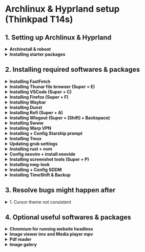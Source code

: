 # Archlinux & Hyprland setup (Thinkpad T14s)

## 1. Setting up Archlinux & Hyprland

<details>
<summary><b>Archinstall & reboot</b></summary>

- Extra packages: neovim sudo git
- Partition: /boot, /, /home
- Bootloader: grub
- Type: Minimal
- Audio: pipewire
</details>


<details>
  <summary><b>Installing starter packages</b></summary>

  ```bash
    nmtui # use to connect wifi

    # Installing essential packages
    sudo pacman -S wget unzip polkit-gnome pacman-contrib lazygit
    sudo pacman -S udiskie
    sudo pacman -S brightnessctl 
    sudo pacman -S pavucontrol pamixer
    sudo pacman -S network-manager-applet nm-connection-editor bluez bluez-utils blueman

    # Installing yay + cloning dotfiles
    mkdir Repos && cd Repos
    git clone https://github.com/khiem2794/dotfiles
    git clone https://aur.archlinux.org/yay.git
    cd yay
    makepkg -si

    # Installing themes, fonts & cursor
    yay -S tela-circle-icon-theme-dracula catppuccin-gtk-theme-mocha catppuccin-gtk-theme-latte bibata-cursor-theme-bin ttf-maple
    sudo pacman -S ttf-jetbrains-mono-nerd 

    # Installing hyprland, hyprlock & kitty
    sudo pacman -S hyprland hyprlock kitty xdg-desktop-portal-hyprland
    rm -rf ~/.config/hypr
    cp -r ~/Repos/dotfiles/hypr ~/.config/
    cp -r ~/Repos/dotfiles/kitty ~/.config/
    Hyprland #Super + R after to start kitty
  ```

</details>

## 2. Installing required softwares & packages

<details>
  <summary><b>Installing FastFetch</b></summary>

  ```bash
    sudo pacman -S fastfetch imagemagick
    cp -r ~/Repos/dotfiles/fastfetch ~/.config/
  ```

</details>

<details>
  <summary><b>Installing Thunar file browser (Super + E)</b></summary>

  ```bash
    sudo pacman -S thunar gvfs tumbler
  ```

</details>

<details>
  <summary><b>Installing VSCode (Super + C)</b></summary>

  ```bash
    yay -S visual-studio-code-bin
    code --install-extension Catppuccin.catppuccin-vsc
    cp -r ~/Repos/dotfiles/Code ~/.config/
  ```

</details>

<details>
  <summary><b>Installing Firefox (Super + F)</b></summary>

- Enable toolkit.legacyUserProfileCustomizations.stylesheets
- Copy <https://gist.github.com/khiem2794/4c8cd1e43c5bdf6c630cc314c55201e9>

  ```bash
    sudo pacman -S firefox
  ```

</details>

<details>
  <summary><b>Installing Waybar</b></summary>

  ```bash
    sudo pacman -S waybar
    rm -rf ~/.config/waybar
    cp -r ~/Repos/dotfiles/Code ~/.config/
  ```

</details>

<details>
  <summary><b>Installing Dunst</b></summary>

  ```bash
    sudo pacman -S dunst libnotify
    cp -r ~/Repos/dotfiles/dunst ~/.config/
  ```

</details>

<details>
  <summary><b>Installing Rofi (Super + A)</b></summary>

  ```bash
    yay -S rofi-lbonn-wayland-git
    cp -r ~/Repos/dotfiles/rofi ~/.config/
  ```

</details>

<details>
  <summary><b>Installing Wlogout (Super + [Shift] + Backspace)</b></summary>

  ```bash
    yay -S wlogout
    cp -r ~/Repos/dotfiles/wlogout ~/.config/
  ```

</details>

<details>
  <summary><b>Installing Swww</b></summary>

  ```bash
    yay -S swww
    mkdir ~/Pictures
    mkdir ~/Pictures/Wallpapers #Download and put wallpapers here
  ```

</details>

<details>
  <summary><b>Installing Warp VPN</b></summary>

  ```bash
    yay -S cloudflare-warp-bin 
    sudo systemctl enable warp-svc
    sudo systemctl start warp-svc
    warp-cli register
    warp-cli connect
  ```

</details>

<details>
  <summary><b>Installing + Config Starship prompt</b></summary>

  ```bash
  sudo pacman -S starship
  echo "export STARSHIP_CONFIG=~/.config/starship/starship.toml" >> ~/.bashrc
  echo "eval \"\$(starship init bash)\"" >> ~/.bashrc
  rm ~/.config/starship.toml
  cp -r ~/Repos/dotfiles/starship ~/.config/
  ```

</details>

<details>
  <summary><b>Installing Tmux</b></summary>

  ```bash
    sudo pacman -S tmux
    cp -r ~/Repos/dotfiles/tmux ~/.config/
  ```

</details>

<details>
  <summary><b>Updating grub settings</b></summary>

  ```bash
    sudo nvim /etc/defaut/grub
    sudo grub-mkconfig -o /boot/grub/grub.cfg
  ```

</details>

<details>
  <summary><b>Installing rust + nvm</b></summary>

  ```bash
    curl --proto '=https' --tlsv1.2 -sSf https://sh.rustup.rs | sh
    curl -o- https://raw.githubusercontent.com/nvm-sh/nvm/v0.39.7/install.sh | bash
    nvm install --lts
  ```

</details>

<details>
  <summary><b>Config neovim + install neovide</b></summary>

  ```bash
    git clone https://github.com/khiem2794/nvim-config ~/.config/nvim
    sudo pacman -S neovide
  ```

</details>

<details>
  <summary><b>Installing screenshot tools (Super + P)</b></summary>

  ```bash
    sudo pacman -S slurp swappy cliphist
    yay -S grimblast-git
  ```

</details>

<details>
  <summary><b>Installing nwg-look</b></summary>

  ```bash
    sudo pacman -S nwg-look
    nwg-look
  ```

</details>

<details>
  <summary><b>Installing + Config SDDM</b></summary>

  ```bash
    sudo pacman -S sddm
    yay -S sddm-theme-corners-git
    sudo cp /usr/lib/sddm/sddm.conf.d/default.conf /etc/sddm.conf
    sudo nvim /etc/sddm.conf #change theme to corners
    sudo nvim /usr/share/sddm/themes/corners/theme.conf #change background
    sudo systemctl enable sddm
  ```

</details>

<details>
  <summary><b>Installing TimeShift & Backup</b></summary>

  ```bash
    sudo pacman -S timeshift
    sudo -E timeshift-launcher
    sudo nvim /usr/share/applications/timeshift-gtk.desktop #fixing launcher
  ```

</details>

## 3. Resolve bugs might happen after

<details>
  <summary>1. Cursor theme not consistent</summary>

  Checking <https://wiki.archlinux.org/title/Cursor_themes#Configuration> and apply system-wide change.

</details>

## 4. Optional useful softwares & packages

<details>
  <summary><b>Chromium for running website headless</b></summary>

  ```bash
    sudo pacman -S chromium
    chromium --app=https://chat.openai.com
  ```

</details>

<details>
  <summary><b>Image viewer imv and Media player mpv</b></summary>

  ```bash
    sudo pacman -S imv mpv
  ```

</details>

<details>
  <summary><b>Pdf reader</b></summary>
</details>

<details>
  <summary><b>Image galery</b></summary>
</details>
